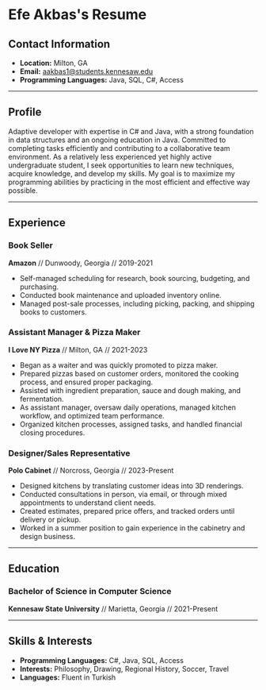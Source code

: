# Efe Akbas's Resume

## Contact Information
- **Location:** Milton, GA  
- **Email:** aakbas1@students.kennesaw.edu  
- **Programming Languages:** Java, SQL, C#, Access  

---

## Profile
Adaptive developer with expertise in C# and Java, with a strong foundation in data structures and an ongoing education in Java. Committed to completing tasks efficiently and contributing to a collaborative team environment. As a relatively less experienced yet highly active undergraduate student, I seek opportunities to learn new techniques, acquire knowledge, and develop my skills. My goal is to maximize my programming abilities by practicing in the most efficient and effective way possible.

---

## Experience

### Book Seller  
**Amazon** // Dunwoody, Georgia // 2019-2021  
- Self-managed scheduling for research, book sourcing, budgeting, and purchasing.  
- Conducted book maintenance and uploaded inventory online.  
- Managed post-sale processes, including picking, packing, and shipping books to customers.

### Assistant Manager & Pizza Maker  
**I Love NY Pizza** // Milton, GA // 2021-2023  
- Began as a waiter and was quickly promoted to pizza maker.  
- Prepared pizzas based on customer orders, monitored the cooking process, and ensured proper packaging.  
- Assisted with ingredient preparation, sauce and dough making, and fermentation.  
- As assistant manager, oversaw daily operations, managed kitchen workflow, and optimized team performance.  
- Organized kitchen processes, assigned tasks, and handled financial closing procedures.

### Designer/Sales Representative  
**Polo Cabinet** // Norcross, Georgia // 2023-Present  
- Designed kitchens by translating customer ideas into 3D renderings.  
- Conducted consultations in person, via email, or through mixed appointments to understand client needs.  
- Created estimates, prepared price offers, and tracked orders until delivery or pickup.  
- Worked in a summer position to gain experience in the cabinetry and design business.

---

## Education
### Bachelor of Science in Computer Science  
**Kennesaw State University** // Marietta, Georgia // 2021-Present  

---


## Skills & Interests
- **Programming Languages:** C#, Java, SQL, Access  
- **Interests:** Philosophy, Drawing, Regional History, Soccer, Travel  
- **Languages:** Fluent in Turkish

<!-- The file was made by Amanuel T -->

